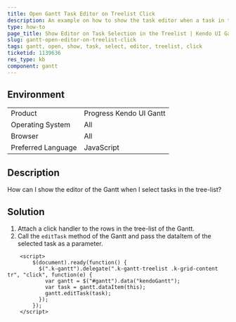 ```yaml
---
title: Open Gantt Task Editor on Treelist Click
description: An example on how to show the task editor when a task in the Treelist section of the Kendo UI Gantt is clicked.
type: how-to
page_title: Show Editor on Task Selection in the Treelist | Kendo UI Gantt for jQuery
slug: gantt-open-editor-on-treelist-click
tags: gantt, open, show, task, select, editor, treelist, click
ticketid: 1139636
res_type: kb
component: gantt
---
```


## Environment

<table>
 <tr>
  <td>Product</td>
  <td>Progress Kendo UI Gantt</td>
 </tr>
 <tr>
  <td>Operating System</td>
  <td>All</td>
 </tr>
 <tr>
  <td>Browser</td>
  <td>All</td>
 </tr>
 <tr>
  <td>Preferred Language</td>
  <td>JavaScript</td>
 </tr>
</table>

## Description

How can I show the editor of the Gantt when I select tasks in the tree-list?

## Solution

1. Attach a click handler to the rows in the tree-list of the Gantt.
1. Call the `editTask` method of the Gantt and pass the dataItem of the selected task as a parameter.

```dojo
	<script>
		$(document).ready(function() {
		  $(".k-gantt").delegate(".k-gantt-treelist .k-grid-content tr", "click", function(e) {
			var gantt = $("#gantt").data("kendoGantt");
			var task = gantt.dataItem(this);
			gantt.editTask(task);
		  });
		});
	</script>
```
